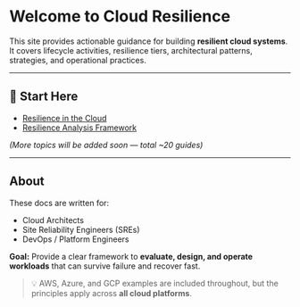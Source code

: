 # Welcome to Cloud Resilience  

This site provides actionable guidance for building **resilient cloud systems**.  
It covers lifecycle activities, resilience tiers, architectural patterns, strategies, and operational practices.  

---

## 📖 Start Here  
- [Resilience in the Cloud](resilience-in-the-cloud.md)
- [Resilience Analysis Framework](resilience-analysis-framework.md)  

*(More topics will be added soon — total ~20 guides)*  

---

## About  

These docs are written for:  
- Cloud Architects  
- Site Reliability Engineers (SREs)  
- DevOps / Platform Engineers  

**Goal:** Provide a clear framework to **evaluate, design, and operate workloads** that can survive failure and recover fast.  

> 💡 AWS, Azure, and GCP examples are included throughout, but the principles apply across **all cloud platforms**.
